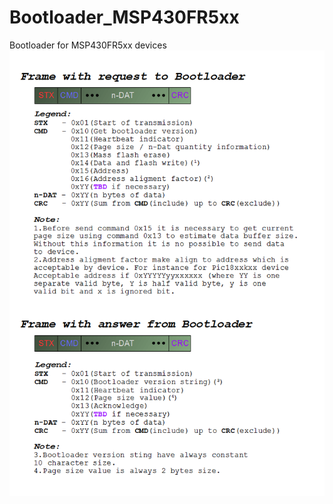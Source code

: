 # Bootloader_MSP430FR5xx
Bootloader for MSP430FR5xx devices
![Alt text](Unified_Bootloader_Frame.png)
